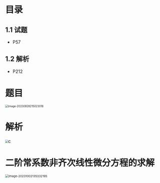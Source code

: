 # 目录



## 1.1 试题

* P57



## 1.2 解析

* P212



# 题目

<img src="https://cvp.oss-cn-shanghai.aliyuncs.com/picgo/202308282150141.png" alt="image-20230828215023018" style="zoom: 60%;" />



# 解析

<img src="https://cvp.oss-cn-shanghai.aliyuncs.com/picgo/202308290903532.png" style="zoom: 60%;" />c



# 二阶常系数非齐次线性微分方程的求解

<img src="https://cvp.oss-cn-shanghai.aliyuncs.com/picgo/202310021353320.png" alt="image-20231002135332195" style="zoom: 67%;" />

